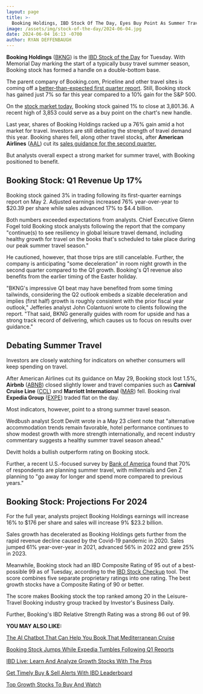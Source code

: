 ```yaml
---
layout: page
title: >-
  Booking Holdings, IBD Stock Of The Day, Eyes Buy Point As Summer Travel Kicks Off
image: /assets/img/stock-of-the-day/2024-06-04.jpg
date: 2024-06-04 16:13 -0700
author: RYAN DEFFENBAUGH
---
```







**Booking Holdings** ([BKNG](https://research.investors.com/quote.aspx?symbol=BKNG)) is the [IBD Stock of the Day](https://www.investors.com/category/research/ibd-stock-of-the-day/) for Tuesday. With Memorial Day marking the start of a typically busy travel summer season, Booking stock has formed a handle on a double-bottom base.




The parent company of Booking.com, Priceline and other travel sites is coming off a [better-than-expected first quarter report](https://www.investors.com/news/technology/booking-stock-booking-holdings-q1-2024-bkng/). Still, Booking stock has gained just 7% so far this year compared to a 10% gain for the S&P 500.


On the [stock market today](https://www.investors.com/news/stock-market-today-stock-market-news/?), Booking stock gained 1% to close at 3,801.36. A recent high of 3,853 could serve as a buy point on the chart's new handle.


Last year, shares of Booking Holdings racked up a 76% gain amid a hot market for travel. Investors are still debating the strength of travel demand this year. Booking shares fell, along other travel stocks, after **American Airlines** ([AAL](https://research.investors.com/quote.aspx?symbol=AAL)) cut its [sales guidance for the second quarter.](https://www.investors.com/news/american-airlines-cuts-outlook-aal-stock/)


But analysts overall expect a strong market for summer travel, with Booking positioned to benefit.


Booking Stock: Q1 Revenue Up 17%
--------------------------------


Booking stock gained 3% in trading following its first-quarter earnings report on May 2. Adjusted earnings increased 76% year-over-year to $20.39 per share while sales advanced 17% to $4.4 billion.


Both numbers exceeded expectations from analysts. Chief Executive Glenn Fogel told Booking stock analysts following the report that the company "continue(s) to see resiliency in global leisure travel demand, including healthy growth for travel on the books that's scheduled to take place during our peak summer travel season."


He cautioned, however, that those trips are still cancelable. Further, the company is anticipating "some deceleration" in room night growth in the second quarter compared to the Q1 growth. Booking's Q1 revenue also benefits from the earlier timing of the Easter holiday.


"BKNG's impressive Q1 beat may have benefited from some timing tailwinds, considering the Q2 outlook embeds a sizable deceleration and implies (first half) growth is roughly consistent with the prior fiscal year outlook," Jefferies analyst John Colantuoni wrote to clients following the report. "That said, BKNG generally guides with room for upside and has a strong track record of delivering, which causes us to focus on results over guidance."


Debating Summer Travel
----------------------


Investors are closely watching for indicators on whether consumers will keep spending on travel.


After American Airlines cut its guidance on May 29, Booking stock lost 1.5%, **Airbnb** ([ABNB](https://research.investors.com/quote.aspx?symbol=ABNB)) closed slightly lower and travel companies such as **Carnival Cruise Line** ([CCL](https://research.investors.com/quote.aspx?symbol=CCL)) and **Marriott International** ([MAR](https://research.investors.com/quote.aspx?symbol=MAR)) fell. Booking rival **Expedia Group** ([EXPE](https://research.investors.com/quote.aspx?symbol=EXPE)) traded flat on the day.


Most indicators, however, point to a strong summer travel season.


Wedbush analyst Scott Devitt wrote in a May 23 client note that "alternative accommodation trends remain favorable, hotel performance continues to show modest growth with more strength internationally, and recent industry commentary suggests a healthy summer travel season ahead."


Devitt holds a bullish outperform rating on Booking stock.


Further, a recent U.S.-focused survey by [Bank of America](https://institute.bankofamerica.com/economic-insights/travel-trends-summer-2024.html) found that 70% of respondents are planning summer travel, with millennials and Gen Z planning to "go away for longer and spend more compared to previous years."


Booking Stock: Projections For 2024
-----------------------------------


For the full year, analysts project Booking Holdings earnings will increase 16% to $176 per share and sales will increase 9% $23.2 billion.


Sales growth has decelerated as Booking Holdings gets further from the rapid revenue decline caused by the Covid-19 pandemic in 2020. Sales jumped 61% year-over-year in 2021, advanced 56% in 2022 and grew 25% in 2023.


Meanwhile, Booking stock had an IBD Composite Rating of 95 out of a best-possible 99 as of Tuesday, according to the [IBD Stock Checkup](https://research.investors.com/stock-checkup/nasdaq-booking-holdings-bkng.aspx) tool. The score combines five separate proprietary ratings into one rating. The best growth stocks have a Composite Rating of 90 or better.


The score makes Booking stock the top ranked among 20 in the Leisure-Travel Booking industry group tracked by Investor's Business Daily.


Further, Booking's IBD Relative Strength Rating was a strong 86 out of 99.


**YOU MAY ALSO LIKE:**


[The AI Chatbot That Can Help You Book That Mediterranean Cruise](https://www.investors.com/news/technology/travel-ai-chatgpt-booking-holdings-expedia/)


[Booking Stock Jumps While Expedia Tumbles Following Q1 Reports](https://www.investors.com/news/technology/booking-stock-booking-holdings-q1-2024-bkng/)


[IBD Live: Learn And Analyze Growth Stocks With The Pros](https://shop.investors.com/offer/splashresponsive.aspx?id=IBD-Live&intcode=icmhpbrdcstmsg|cms|ibdlive|2019|11|ibdlive|na|707596&src=A00387A)


[Get Timely Buy & Sell Alerts With IBD Leaderboard](https://www.investors.com/product/leaderboard/?artProdLink=Leaderboard)


[Top Growth Stocks To Buy And Watch](https://www.investors.com/stock-lists/stocks-to-watch-top-rated-ipos-big-caps-and-growth-stocks/)




